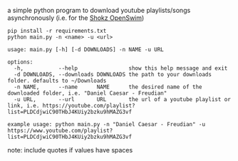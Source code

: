 a simple python program to download youtube playlists/songs asynchronously (i.e. for the [Shokz OpenSwim](https://shokz.com/products/openswim))

```shell
pip install -r requirements.txt
python main.py -n <name> -u <url>
```

```text
usage: main.py [-h] [-d DOWNLOADS] -n NAME -u URL

options:
  -h,           --help                show this help message and exit
  -d DOWNLOADS, --downloads DOWNLOADS the path to your downloads folder. defaults to ~/Downloads
  -n NAME,      --name      NAME      the desired name of the downloaded folder, i.e. "Daniel Caesar - Freudian"
  -u URL,       --url       URL       the url of a youtube playlist or link, i.e. https://youtube.com/playlist?list=PLDCdjwiC90THbJ4KUiy2bzku9hMAZG3vf

example usage: python main.py -n "Daniel Caesar - Freudian" -u https://www.youtube.com/playlist?list=PLDCdjwiC90THbJ4KUiy2bzku9hMAZG3vf
```
note: include quotes if values have spaces